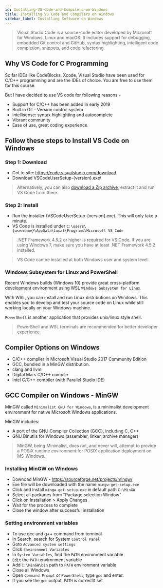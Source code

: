 ```yaml
---
id: Installing-VS-Code-and-Compilers-on-Windows
title: Installing VS Code and Compilers on Windows
sidebar_label: Installing Software on Windows
---
```


> Visual Studio Code is a source-code editor developed by Microsoft for Windows, Linux and macOS. It includes support for debugging, embedded Git control and GitHub, syntax highlighting, intelligent code completion, snippets, and code refactoring.

## Why VS Code for C Programming
So far IDEs like CodeBlocks, Xcode, Visual Studio have been used for C/C++ programming and are the IDEs of choice. You are free to use them for this course.

But I have decided to use VS code for following reasons - 
- Support for C/C++ has been added in early 2019
- Built in Git - Version control system
- Intellisense: syntax highlighting and autocomplete
- Vibrant community
- Ease of use, great coding experience.

## Follow these steps to Install VS Code on Windows

### Step 1: Download
- Got to site: https://code.visualstudio.com/download
- Download VSCodeUserSetup-{version}.exe\

> Alternatively, you can also [download a Zip archive]([https://link](https://code.visualstudio.com/docs/?dv=winzip)), extract it and run VS Code from there.

### Step 2: Install

- Run the installer (VSCodeUserSetup-{version}.exe). This will only take a minute.
- VS Code is installed under `C:\users\{username}\AppData\Local\Programs\Microsoft VS Code`

> .NET Framework 4.5.2 or higher is required for VS Code. If you are using Windows 7, make sure you have at least .NET Framework 4.5.2 installed.

> VS Code can be installed at both Windows user and system level.

### Windows Subsystem for Linux and PowerShell

Recent Windows builds (Windows 10) provide great cross-platform development environment using WSL `Windows Subsystem for Linux`.

With WSL, you can install and run Linux distributions on Windows. This enables you to develop and test your source code on Linux while still working locally on your Windows machine.

`PowerShell` is another application that provides unix/linux style shell. 

> PowerShell and WSL terminals are recommended for better developer experience.

## Compiler Options on Windows
- C/C++ compiler in Microsoft Visual Studio 2017 Community Edition
- GCC, bundled in a MinGW distribution.
- clang and llvm
- Digital Mars C/C++ compile
- Intel C/C++ compiler (with Parallel Studio IDE)

## GCC Compiler on Windows - MinGW

MinGW called `Minimalist GNU for Windows`, is a minimalist development environment for native Microsoft Windows applications.

MinGW includes:
- A port of the GNU Compiler Collection (GCC), including C, C++
- GNU Binutils for Windows (assembler, linker, archive manager)

> MinGW, being Minimalist, does not, and never will, attempt to provide a POSIX runtime environment for POSIX application deployment on MS-Windows.

### Installing MinGW on Windows

- Downoad MinGW - https://sourceforge.net/projects/mingw/
- Exe file will be downloaded with the name `mingw-get-setup.exe`
- Click and Install `mingw-get-setup.exe` in default path `C:\MinGW`
- Select all packages from "Package selection Window"
- Click on Installation > Apply Changes
- Wait for the process to complete
- Close the window after successful installation

### Setting environment variables
- To use gcc and g++ command from terminal
- In Search, search for System `Control Panel`
- Goto `Advanced system settings`
- Click `Environment Variables`
- In `System Variables`, find the `PATH` environment variable
- `Edit` the `PATH` environment variable
- Add `C:\MinGW\bin` path to `PATH` environment variable
- Close all Windows.
- Open `Command Prompt` or `PowerShell`, type `gcc` and enter.
- If you see the `gcc` output, `PATH` is correctlt set 

